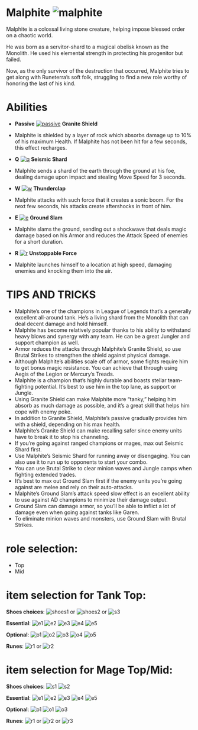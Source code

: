 # Malphite ![malphite](https://static.wikia.nocookie.net/leagueoflegends/images/1/10/Malphite_OriginalSquare.png/revision/latest/scale-to-width-down/42?cb=20150402220554)

Malphite is a colossal living stone creature, helping impose blessed order on a chaotic world.

He was born as a servitor-shard to a magical obelisk known as the Monolith. He used his elemental strength in protecting his progenitor but failed.

Now, as the only survivor of the destruction that occurred, Malphite tries to get along with Runeterra’s soft folk, struggling to find a new role worthy of honoring the last of his kind.

# Abilities
- **Passive** [![passive](https://ddragon.leagueoflegends.com/cdn/14.19.1/img/passive/Malphite_GraniteShield.png)](https://d28xe8vt774jo5.cloudfront.net/champion-abilities/0054/ability_0054_P1.mp4) **Granite Shield** 
- Malphite is shielded by a layer of rock which absorbs damage up to 10% of his maximum Health. If Malphite has not been hit for a few seconds, this effect recharges.
  
- **Q** [![q](https://ddragon.leagueoflegends.com/cdn/14.19.1/img/spell/SeismicShard.png)](https://d28xe8vt774jo5.cloudfront.net/champion-abilities/0054/ability_0054_Q1.mp4) **Seismic Shard**
- Malphite sends a shard of the earth through the ground at his foe, dealing damage upon impact and stealing Move Speed for 3 seconds.
  
- **W** [![w](https://ddragon.leagueoflegends.com/cdn/14.19.1/img/spell/Obduracy.png)](https://d28xe8vt774jo5.cloudfront.net/champion-abilities/0054/ability_0054_W1.mp4) **Thunderclap**
- Malphite attacks with such force that it creates a sonic boom. For the next few seconds, his attacks create aftershocks in front of him.
  
- **E** [![e](https://ddragon.leagueoflegends.com/cdn/14.19.1/img/spell/Landslide.png)](https://d28xe8vt774jo5.cloudfront.net/champion-abilities/0054/ability_0054_E1.mp4) **Ground Slam**
- Malphite slams the ground, sending out a shockwave that deals magic damage based on his Armor and reduces the Attack Speed of enemies for a short duration.
  
- **R** [![r](https://ddragon.leagueoflegends.com/cdn/14.19.1/img/spell/UFSlash.png)](https://d28xe8vt774jo5.cloudfront.net/champion-abilities/0054/ability_0054_R1.mp4) **Unstoppable Force**
- Malphite launches himself to a location at high speed, damaging enemies and knocking them into the air.


# TIPS AND TRICKS
- Malphite’s one of the champions in League of Legends that’s a generally excellent all-around tank. He’s a living shard from the Monolith that can deal decent damage and hold himself.
- Malphite has become relatively popular thanks to his ability to withstand heavy blows and synergy with any team. He can be a great Jungler and support champion as well.
- Armor reduces the attacks through Malphite’s Granite Shield, so use Brutal Strikes to strengthen the shield against physical damage.
- Although Malphite’s abilities scale off of armor, some fights require him to get bonus magic resistance. You can achieve that through using Aegis of the Legion or Mercury’s Treads.
- Malphite is a champion that’s highly durable and boasts stellar team-fighting potential. It’s best to use him in the top lane, as support or Jungle.
- Using Granite Shield can make Malphite more “tanky,” helping him absorb as much damage as possible, and it’s a great skill that helps him cope with enemy poke.
- In addition to Granite Shield, Malphite’s passive gradually provides him with a shield, depending on his max health.
- Malphite’s Granite Shield can make recalling safer since enemy units have to break it to stop his channeling.
- If you’re going against ranged champions or mages, max out Seismic Shard first.
- Use Malphite’s Seismic Shard for running away or disengaging. You can also use it to run up to opponents to start your combo.
- You can use Brutal Strike to clear minion waves and Jungle camps when fighting extended trades.
- It’s best to max out Ground Slam first if the enemy units you’re going against are melee and rely on their auto-attacks.
- Malphite’s Ground Slam’s attack speed slow effect is an excellent ability to use against AD champions to minimize their damage output.
- Ground Slam can damage armor, so you’ll be able to inflict a lot of damage even when going against tanks like Garen.
- To eliminate minion waves and monsters, use Ground Slam with Brutal Strikes.

# role selection:
- Top
- Mid

# item selection for Tank Top:
**Shoes choices**:
![shoes1](https://static.wikia.nocookie.net/leagueoflegends/images/1/14/Ionian_Boots_of_Lucidity_item.png/revision/latest/scale-to-width-down/40?cb=20201029200352) or
![shoes2](https://static.wikia.nocookie.net/leagueoflegends/images/9/96/Mercury%27s_Treads_item.png/revision/latest/scale-to-width-down/40?cb=20201027211544) or 
![s3](https://static.wikia.nocookie.net/leagueoflegends/images/b/be/Plated_Steelcaps_item.png/revision/latest/scale-to-width-down/40?cb=20201029223540)

**Essential**:
![e1](https://static.wikia.nocookie.net/leagueoflegends/images/0/0f/Sunfire_Aegis_item.png/revision/latest/scale-to-width-down/40?cb=20201028172304)
![e2](https://static.wikia.nocookie.net/leagueoflegends/images/5/58/Frozen_Heart_item.png/revision/latest/scale-to-width-down/40?cb=20210904173935)
![e3](https://static.wikia.nocookie.net/leagueoflegends/images/c/c4/Iceborn_Gauntlet_item.png/revision/latest/scale-to-width-down/40?cb=20221020145819)
![e4](https://static.wikia.nocookie.net/leagueoflegends/images/c/c7/Jak%27Sho%2C_The_Protean_item.png/revision/latest/scale-to-width-down/40?cb=20221019174444)
![e5](https://static.wikia.nocookie.net/leagueoflegends/images/8/8f/Abyssal_Mask_item.png/revision/latest/scale-to-width-down/40?cb=20221019161205)

**Optional**:
![o1](https://static.wikia.nocookie.net/leagueoflegends/images/e/e6/Unending_Despair_item.png/revision/latest/scale-to-width-down/40?cb=20231207052135)
![o2](https://static.wikia.nocookie.net/leagueoflegends/images/0/08/Randuin%27s_Omen_item.png/revision/latest/scale-to-width-down/40?cb=20201027213705)
![o3](https://static.wikia.nocookie.net/leagueoflegends/images/c/cb/Kaenic_Rookern_item.png/revision/latest/scale-to-width-down/40?cb=20231207052304)
![o4](https://static.wikia.nocookie.net/leagueoflegends/images/3/37/Force_of_Nature_item.png/revision/latest/scale-to-width-down/40?cb=20201118204335)
![o5](https://static.wikia.nocookie.net/leagueoflegends/images/9/9f/Hollow_Radiance_item.png/revision/latest/scale-to-width-down/40?cb=20231207052019)

**Runes**:
![r1](https://static.wikia.nocookie.net/leagueoflegends/images/a/a3/Grasp_of_the_Undying_rune.png/revision/latest/scale-to-width-down/52?cb=20171126182107) or
![r2](https://static.wikia.nocookie.net/leagueoflegends/images/e/e5/Arcane_Comet_rune.png/revision/latest/scale-to-width-down/52?cb=20171126182011)

# item selection for Mage Top/Mid:
**Shoes choices**:
![s1](https://static.wikia.nocookie.net/leagueoflegends/images/1/14/Ionian_Boots_of_Lucidity_item.png/revision/latest/scale-to-width-down/40?cb=20201029200352)
![s2](https://static.wikia.nocookie.net/leagueoflegends/images/6/60/Sorcerer%27s_Shoes_item.png/revision/latest/scale-to-width-down/40?cb=20201118210136)

**Essential**:
![e1](https://static.wikia.nocookie.net/leagueoflegends/images/a/af/Malignance_item.png/revision/latest/scale-to-width-down/40?cb=20231122033507)
![e2](https://static.wikia.nocookie.net/leagueoflegends/images/b/b4/Stormsurge_item.png/revision/latest/scale-to-width-down/40?cb=20231122033513)
![e3](https://static.wikia.nocookie.net/leagueoflegends/images/b/bc/Shadowflame_item.png/revision/latest/scale-to-width-down/40?cb=20211020233741)
![e4](https://static.wikia.nocookie.net/leagueoflegends/images/c/c5/Rabadon%27s_Deathcap_item.png/revision/latest/scale-to-width-down/40?cb=20201118205704)
![e5](https://static.wikia.nocookie.net/leagueoflegends/images/6/65/Void_Staff_item.png/revision/latest/scale-to-width-down/40?cb=20221019173839)

**Optional**:
![o1](https://static.wikia.nocookie.net/leagueoflegends/images/6/60/Lich_Bane_item.png/revision/latest/scale-to-width-down/40?cb=20201118205241)
![o1](https://static.wikia.nocookie.net/leagueoflegends/images/b/b5/Zhonya%27s_Hourglass_item.png/revision/latest/scale-to-width-down/40?cb=20201029203022)
![o3](https://static.wikia.nocookie.net/leagueoflegends/images/0/03/Banshee%27s_Veil_item.png/revision/latest/scale-to-width-down/40?cb=20240915030006)

**Runes**:
![r1](https://static.wikia.nocookie.net/leagueoflegends/images/1/12/First_Strike_rune.png/revision/latest/scale-to-width-down/52?cb=20211117134618) or
![r2](https://static.wikia.nocookie.net/leagueoflegends/images/e/e5/Arcane_Comet_rune.png/revision/latest/scale-to-width-down/52?cb=20171126182011) or
![r3](https://static.wikia.nocookie.net/leagueoflegends/images/0/0a/Electrocute_rune.png/revision/latest/scale-to-width-down/52?cb=20171126182032)
